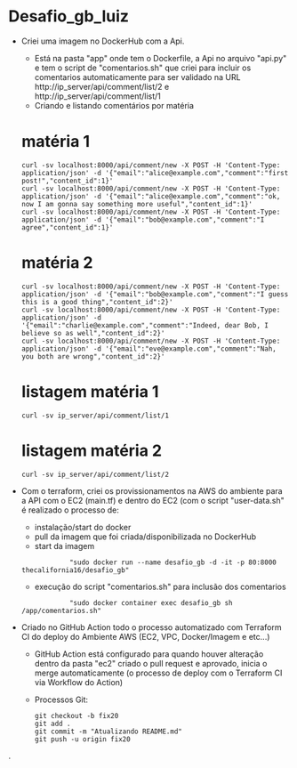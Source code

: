 # Desafio_gb_luiz

- Criei uma imagem no DockerHub com a Api.
    - Está na pasta "app" onde tem o Dockerfile, a Api no arquivo "api.py" e tem o script de "comentarios.sh" que criei para incluir os comentarios automaticamente para ser validado na URL http://ip_server/api/comment/list/2 e http://ip_server/api/comment/list/1

    * Criando e listando comentários por matéria
    # matéria 1
    ```
    curl -sv localhost:8000/api/comment/new -X POST -H 'Content-Type: application/json' -d '{"email":"alice@example.com","comment":"first post!","content_id":1}'
    curl -sv localhost:8000/api/comment/new -X POST -H 'Content-Type: application/json' -d '{"email":"alice@example.com","comment":"ok, now I am gonna say something more useful","content_id":1}'
    curl -sv localhost:8000/api/comment/new -X POST -H 'Content-Type: application/json' -d '{"email":"bob@example.com","comment":"I agree","content_id":1}'
    ```
    # matéria 2
    ```
    curl -sv localhost:8000/api/comment/new -X POST -H 'Content-Type: application/json' -d '{"email":"bob@example.com","comment":"I guess this is a good thing","content_id":2}'
    curl -sv localhost:8000/api/comment/new -X POST -H 'Content-Type: application/json' -d '{"email":"charlie@example.com","comment":"Indeed, dear Bob, I believe so as well","content_id":2}'
    curl -sv localhost:8000/api/comment/new -X POST -H 'Content-Type: application/json' -d '{"email":"eve@example.com","comment":"Nah, you both are wrong","content_id":2}'
    
    ```
    # listagem matéria 1
    ```
    curl -sv ip_server/api/comment/list/1
    ```
    # listagem matéria 2
    ```
    curl -sv ip_server/api/comment/list/2
    ```

- Com o terraform, criei os provissionamentos na AWS do ambiente para a API com o EC2 (main.tf) e dentro do EC2 (com o script "user-data.sh" é realizado o processo de:
    - instalação/start do docker
    - pull da imagem que foi criada/disponibilizada no DockerHub
    - start da imagem
    ``` 
                "sudo docker run --name desafio_gb -d -it -p 80:8000 thecalifornia16/desafio_gb"
    ```
    - execução do script "comentarios.sh" para inclusão dos comentarios 
    ```
                "sudo docker container exec desafio_gb sh /app/comentarios.sh"
    ```
- Criado no GitHub Action todo o processo automatizado com Terraform CI do deploy do Ambiente AWS (EC2, VPC, Docker/Imagem e etc...)
    - GitHub Action está configurado para quando houver alteração dentro da pasta "ec2" criado o pull request e aprovado, inicia o merge automaticamente (o processo de deploy com o Terraform CI via Workflow do Action)

    - Processos Git: 
        ```
        git checkout -b fix20
        git add .
        git commit -m "Atualizando README.md"
        git push -u origin fix20
        ```
.